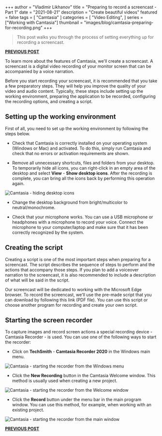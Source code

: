 +++
author = "Vladimir Likhanov"
title = "Preparing to record a screencast - Part 1"
date = "2021-08-21"
description = "Create beautiful videos"
featured = false
tags = [
    "Camtasia"
]
categories = [
    "Video Editing",
]
series = ["Working with Camtasia"]
thumbnail = "images/blog/camtasia-preparing-for-recording.png"
+++

> This post walks you through the process of setting everything up for recording a
screencast.

[**PREVIOUS POST**](/post/camtasia-interface-2/)

To learn more about the features of Camtasia, we'll create a screencast. A screencast is a
digital video recording of your monitor screen that can be accompanied by a voice narration.

Before you start recording your screencast, it is recommended that you take a few preparatory
steps. They will help you improve the quality of your video and audio content. Typically,
these steps include setting up the working environment, preparing the application to be recorded,
configuring the recording options, and creating a script.

## Setting up the working environment

First of all, you need to set up the working environment by following the steps below.

* Check that Camtasia is correctly installed on your operating system (Windows or Mac) and 
activated. To do this, simply run Camtasia and check that no errors or activation requirements
are shown.

* Remove all unnecessary shortcuts, files and folders from your desktop. To temporarily hide
all icons, you can right-click in an empty area of the desktop and select **View** - 
**Show desktop icons**. After the recording is complete, you can bring all the icons back by
performing this operation again.

![Camtasia - hiding desktop icons](/images/blog/camtasia-hiding-desktop-icons.png)

* Change the desktop background from bright/multicolor to neutral/monochrome.

* Check that your microphone works. You can use a USB microphone or headphones with a
microphone to record your voice. Connect the microphone to your computer/laptop and make sure
that it has been correctly recognized by the system.

## Creating the script

Creating a script is one of the most important steps when preparing for a screencast. The script
describes the sequence of steps to perform and the actions that accompany those steps. If you
plan to add a voiceover narration to the screencast, it is also recommended to include a description
of what will be said in the script.

Our screencast will be dedicated to working with the Microsoft Edge browser. To record the screencast,
we'll use the pre-made script that you can download by following this link (PDF file). You can use this
script or choose another program for recording and create your own script.

## Starting the screen recorder

To capture images and record screen actions a special recording device - Camtasia Recorder - is used.
You can use one of the following ways to start the recorder:

* Click on **TechSmith** - **Camtasia Recorder 2020** in the Windows main menu.

![Camtasia - starting the recorder from the Windows menu](/images/blog/camtasia-starting-recorder-from-Windows-menu.png)

* Click the **New Recording** button in the Camtasia Welcome window. This method is usually used when
creating a new project.

![Camtasia - starting the recorder from the Welcome window](/images/blog/camtasia-starting-recorder-from-welcome-window.png)

* Click the **Record** button under the menu bar in the main program window. You can use this method, for example,
when working with an existing project.

![Camtasia - starting the recorder from the main window](/images/blog/camtasia-starting-recorder-from-main-window.png)

[**PREVIOUS POST**](/post/camtasia-interface-2/)